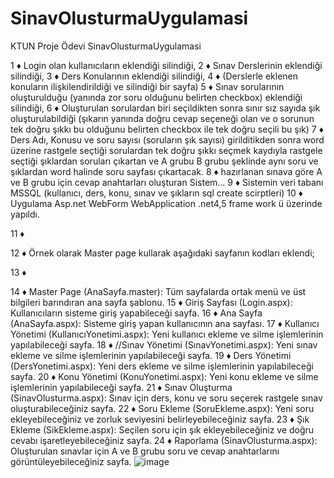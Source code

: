 # SinavOlusturmaUygulamasi
 KTUN Proje Ödevi SinavOlusturmaUygulamasi
 
1	♦	Login olan kullanıcıların eklendiği silindiği,
2	♦	Sınav Derslerinin eklendiği silindiği,
3	♦	Ders Konularının eklendiği silindiği,
4	♦	(Derslerle eklenen konuların ilişkilendirildiği ve silindiği bir sayfa)
5	♦	Sınav sorularının oluşturulduğu (yanında zor soru olduğunu belirten checkbox) eklendiği silindiği,
6	♦	Oluşturulan sorulardan biri seçildikten sonra sınır sız sayıda şık oluşturulabildiği (şıkarın yanında doğru cevap seçeneği olan ve o sorunun tek doğru şıkkı bu olduğunu belirten checkbox ile tek doğru seçili bu şık)
7	♦	Ders Adı, Konusu ve soru sayısı (soruların şık sayısı) girilditikden sonra word üzerine rastgele seçtiği sorulardan tek doğru şıkkı seçmek kaydıyla rastgele seçtiği şıklardan soruları çıkartan ve A grubu B grubu şeklinde aynı soru ve şıklardan word halinde soru sayfası çıkartacak.
8	♦	hazırlanan sınava göre A ve B grubu için cevap anahtarları oluşturan Sistem...
9	♦	Sistemin veri tabanı MSSQL  (kullanıcı, ders, konu, sınav ve şıkların sql create scirptleri)
10	♦	Uygulama Asp.net WebForm WebApplication .net4,5 frame work ü üzerinde yapıldı.

11	♦	

12	♦	Örnek olarak Master page kullarak aşağıdaki sayfanın kodları eklendi;

13	♦	

14	♦	Master Page (AnaSayfa.master): Tüm sayfalarda ortak menü ve üst bilgileri barındıran ana sayfa şablonu.
15	♦	Giriş Sayfası (Login.aspx): Kullanıcıların sisteme giriş yapabileceği sayfa.
16	♦	Ana Sayfa (AnaSayfa.aspx): Sisteme giriş yapan kullanıcının ana sayfası.
17	♦	Kullanıcı Yönetimi (KullanıcıYonetimi.aspx): Yeni kullanıcı ekleme ve silme işlemlerinin yapılabileceği sayfa.
18	♦	//Sınav Yönetimi (SınavYonetimi.aspx): Yeni sınav ekleme ve silme işlemlerinin yapılabileceği sayfa.
19	♦	Ders Yönetimi (DersYonetimi.aspx): Yeni ders ekleme ve silme işlemlerinin yapılabileceği sayfa.
20	♦	Konu Yönetimi (KonuYonetimi.aspx): Yeni konu ekleme ve silme işlemlerinin yapılabileceği sayfa.
21	♦	Sınav Oluşturma (SinavOlusturma.aspx): Sınav için ders, konu ve soru seçerek rastgele sınav oluşturabileceğiniz sayfa.
22	♦	Soru Ekleme (SoruEkleme.aspx): Yeni soru ekleyebileceğiniz ve zorluk seviyesini belirleyebileceğiniz sayfa.
23	♦	Şık Ekleme (SikEkleme.aspx): Seçilen soru için şık ekleyebileceğiniz ve doğru cevabı işaretleyebileceğiniz sayfa.
24	♦	Raporlama (SinavOlusturma.aspx): Oluşturulan sınavlar için A ve B grubu soru ve cevap anahtarlarını görüntüleyebileceğiniz sayfa.
![image](https://github.com/yildirim-mehmet/SinavOlusturmaUygulamasi/assets/72050823/4b2ee3d9-b545-482e-8fe7-ead2f807b858)
